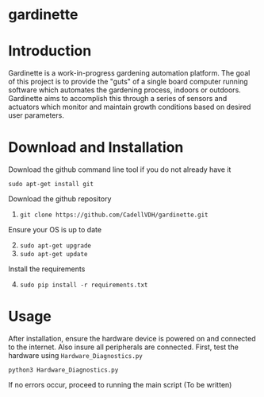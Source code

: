 # gardinette

# Introduction
Gardinette is a work-in-progress gardening automation platform. The goal of this project is to provide the "guts" of a single board computer running software which automates the gardening process, indoors or outdoors. Gardinette aims to accomplish this through a series of sensors and actuators which monitor and maintain growth conditions based on desired user parameters. 
# Download and Installation
Download the github command line tool if you do not already have it

```sudo apt-get install git```

Download the github repository

1. ```git clone https://github.com/CadellVDH/gardinette.git```

Ensure your OS is up to date

2. ```sudo apt-get upgrade```
3. ```sudo apt-get update```

Install the requirements

4. ```sudo pip install -r requirements.txt```

# Usage
After installation, ensure the hardware device is powered on and connected to the internet. Also insure all peripherals are connected. 
First, test the hardware using ```Hardware_Diagnostics.py```

```python3 Hardware_Diagnostics.py```

If no errors occur, proceed to running the main script
(To be written)

